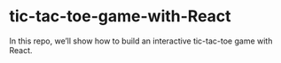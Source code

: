 # tic-tac-toe-game-with-React
In this repo, we’ll show how to build an interactive tic-tac-toe game with React.
